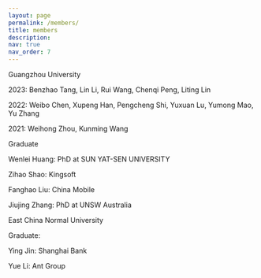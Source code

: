 ```yaml
---
layout: page
permalink: /members/
title: members
description: 
nav: true
nav_order: 7
---
```


Guangzhou University

2023: Benzhao Tang, Lin Li, Rui Wang, Chenqi Peng, Liting Lin

2022: Weibo Chen, Xupeng Han, Pengcheng Shi, Yuxuan Lu, Yumong Mao, Yu Zhang

2021: Weihong Zhou, Kunming Wang

Graduate

Wenlei Huang: PhD at SUN YAT-SEN UNIVERSITY

Zihao Shao: Kingsoft 

Fanghao Liu: China Mobile

Jiujing Zhang: PhD at UNSW Australia


East China Normal University

Graduate:

Ying Jin: Shanghai Bank

Yue Li: Ant Group
